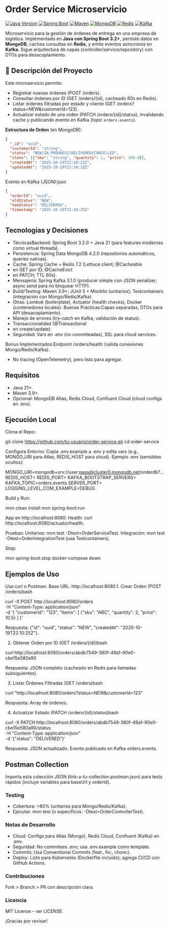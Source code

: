 # Order Service Microservicio

[![Java Version](https://img.shields.io/badge/Java-21-blue.svg)](https://www.oracle.com/java/technologies/javase-jdk21-downloads.html)
[![Spring Boot](https://img.shields.io/badge/Spring%20Boot-3.2.0-green.svg)](https://spring.io/projects/spring-boot)
[![Maven](https://img.shields.io/badge/Maven-3.9+-purple.svg)](https://maven.apache.org/)
[![MongoDB](https://img.shields.io/badge/MongoDB-7.0-blue.svg)](https://www.mongodb.com/)
[![Redis](https://img.shields.io/badge/Redis-7.2-red.svg)](https://redis.io/)
[![Kafka](https://img.shields.io/badge/Kafka-3.7-yellow.svg)](https://kafka.apache.org/)

Microservicio para la gestión de órdenes de entrega en una empresa de logística. Implementado en **Java con Spring Boot 3.2+**, persiste datos en **MongoDB**, cachea consultas en **Redis**, y emite eventos asíncronos en **Kafka**. Sigue arquitectura de capas (controller/service/repository) con DTOs para desacoplamiento.

## 🎯 Descripción del Proyecto
Este microservicio permite:
- Registrar nuevas órdenes (POST /orders).
- Consultar órdenes por ID (GET /orders/{id}, cacheado 60s en Redis).
- Listar órdenes filtradas por estado y cliente (GET /orders?status=NEW&customerId=123).
- Actualizar estado de una orden (PATCH /orders/{id}/status), invalidando cache y publicando evento en Kafka (topic `orders.events`).

**Estructura de Orden** (en MongoDB):
```json
{
  "_id": "uuid",
  "customerId": "string",
  "status": "NEW|IN_PROGRESS|DELIVERED|CANCELLED",
  "items": [{"sku": "string", "quantity": 1, "price": 100.0}],
  "createdAt": "2025-10-19T22:10:25Z",
  "updatedAt": "2025-10-19T22:10:25Z"
}
```
Evento en Kafka (JSON):json
```json
{
  "orderId": "uuid",
  "oldStatus": "NEW",
  "newStatus": "DELIVERED",
  "timestamp": "2025-10-19T22:10:25Z"
}
```
## Tecnologías y Decisiones 
- TécnicasBackend: Spring Boot 3.2.0 + Java 21 (para features modernas como virtual threads).
- Persistencia: Spring Data MongoDB 4.2.0 (repositorios automáticos, queries nativas).
- Cache: Spring Cache + Redis 7.2 (Lettuce client; @Cacheable
- en GET por ID, @CacheEvict
- en PATCH; TTL 60s).
- Mensajería: Spring Kafka 3.1.0 (producer simple con JSON serializer; async send para no bloquear HTTP).
- Build/Testing: Maven 3.9+; JUnit 5 + Mockito (unitarios); Testcontainers (integración con Mongo/Redis/Kafka).
- Otras: Lombok (boilerplate), Actuator (health checks), Docker (contenedores locales).
Buenas Prácticas:Capas separadas, DTOs para API (desacoplamiento).
- Manejo de errores (try-catch en Kafka, validación de status).
- Transaccionalidad (@Transactional
- en create/update).
- Seguridad: Vars en .env (no commiteadas), SSL para cloud services.

Bonus Implementados:Endpoint /orders/health (valida conexiones Mongo/Redis/Kafka).
- No tracing (OpenTelemetry), pero listo para agregar.

## Requisitos
- Java 21+.
- Maven 3.9+.
- Opcional: MongoDB Atlas, Redis Cloud, Confluent Cloud (cloud configs en .env).
## Ejecución Local
Clona el Repo:

git clone https://github.com/tu-usuario/order-service.git
cd order-service

Configura Entorno:
Copia .env.example a .env y edita vars (e.g., MONGO_URI para Atlas, REDIS_HOST para cloud).
Ejemplo .env (sensibles ocultos):

MONGO_URI=mongodb+srv://user:pass@cluster0.mongodb.net/orderdb?...
REDIS_HOST=
REDIS_PORT=
KAFKA_BOOTSTRAP_SERVERS=
KAFKA_TOPIC=orders.events
SERVER_PORT=
LOGGING_LEVEL_COM_EXAMPLE=DEBUG

Build y Run:

mvn clean install
mvn spring-boot:run

App en http://localhost:8080.
Health: curl http://localhost:8080/actuator/health.

Pruebas:
Unitarios: mvn test -Dtest=OrderServiceTest.
Integración: mvn test -Dtest=OrderIntegrationTest (usa Testcontainers).

Stop:

mvn spring-boot:stop
docker-compose down

## Ejemplos de Uso
Usa curl o Postman. Base URL: http://localhost:8080.1. Crear Orden (POST /orders)bash

curl -X POST http://localhost:8080/orders \
-H "Content-Type: application/json" \
-d '{
  "customerId": "123",
  "items": [
    {"sku": "ABC", "quantity": 2, "price": 10.5}
  ]
}'

Respuesta: {"id": "uuid", "status": "NEW", "createdAt": "2025-10-19T22:10:25Z"}.

2. Obtener Orden por ID (GET /orders/{id})bash

curl http://localhost:8080/orders/abdb7549-380f-49a1-90e0-cbe15e580a90

Respuesta: JSON completo (cacheado en Redis para llamadas subsiguientes).

3. Listar Órdenes Filtradas (GET /orders)bash

curl "http://localhost:8080/orders?status=NEW&customerId=123"

Respuesta: Array de órdenes.

4. Actualizar Estado (PATCH /orders/{id}/status)bash

curl -X PATCH http://localhost:8080/orders/abdb7549-380f-49a1-90e0-cbe15e580a90/status \
-H "Content-Type: application/json" \
-d '{"status": "DELIVERED"}'

Respuesta: JSON actualizado. Evento publicado en Kafka orders.events.

## Postman Collection
Importa esta colección JSON (link-a-tu-collection.postman.json) para tests rápidos (incluye variables para baseUrl y orderId). 
### Testing
- Cobertura: >80% (unitarios para Mongo/Redis/Kafka).
- Ejecutar: mvn test (o específicos: -Dtest=OrderControllerTest).

### Notas de Desarrollo
- Cloud: Configs para Atlas (Mongo), Redis Cloud, Confluent (Kafka) en .env.
- Seguridad: No commitees .env; usa .env.example como template.
- Commits: Usa Conventional Commits (feat:, fix:, chore:).
- Deploy: Listo para Kubernetes (Dockerfile incluido); agrega CI/CD con GitHub Actions.

### Contribuciones
Fork > Branch > PR con descripción clara. 
### Licencia
MIT License – ver LICENSE.

¡Gracias por revisar!


